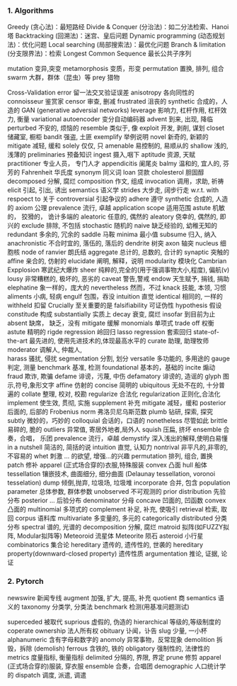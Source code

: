 ### 1. Algorithms
Greedy (贪心法)：最短路经
Divide & Conquer (分治法)：如二分法检索、Hanoi塔
Backtracking (回溯法)：迷宫、皇后问题
Dynamic programming (动态规划法)：优化问题
Local searching (局部搜索法)：最优化问题
Branch & limitation (分支限界法)：检索
Longest Common Sequence 最长公共子序列 

mutation 变异,突变
metamorphosis 变质，形变
permutation 置换, 排列, 组合
swarm 大群，群体（昆虫）等
prey 猎物

Cross-Validation error 留一法交叉验证误差
anisotropy 各向同性的
connoisseur 鉴赏家
censor  审查, 删减
frustrated  沮丧的
synthetic 合成的，人造的 
GAN (generative adversial networks) 
leverage  影响力, 杠杆作用, 杠杆效力, 衡量 
variational autoencoder 变分自动编码器
advent 到来, 出现, 降临
perturbed 不安的, 烦恼的
resemble  类似于, 像
exploit 开发, 剥削, 谋划
closet  储藏室, 橱柜
bandit     强盗, 土匪
exemplify  举例说明
novel 新奇的, 新颖的
mitigate  减轻, 缓和
solely 仅仅, 只
amenable 易控制的, 易顺从的
shallow 浅的, 浅薄的 
preliminaries 预备知识 
ingest 摄入,咽下
aptitude 资源, 天赋
practitioner  专业人员， 专门人才
appendicitis 阑尾炎
balmy 温和的, 宜人的, 芬芳的
Fahrenheit 华氏度
synonym 同义词
loan 贷款 
cholesterol 胆固醇
decomposed 分解, 腐烂
composition 作文, 组成
invocation  调用，求助, 祈祷
elicit   引起, 引出, 诱出
semantics  语义学
strides 大步走, 阔步行走
w.r.t.  with respoect to  关于
controversial 引起争议的
adhere  遵守
synthetic 合成的, 人造的
axiom  公理
prevalence 流行, 卓越
application scope 适用范围
astute  机敏的， 狡猾的， 诡计多端的
aleatoric 任意的, 偶然的
aleatory  侥幸的, 偶然的, 即兴的
exclude 排除, 不包括
stochastic  随机的
naive 缺乏经验的, 幼稚无知的
redundant 多余的, 冗余的
saddle 马鞍
minima 最小值
subsume  归入, 纳入
anachronistic  不合时宜的, 落伍的, 落后的
dendrite  树突  axon 轴突  nucleus  细胞核
node of ranvier 朗氏结 
aggregate 总计的, 总数的, 合计的
synaptic  突触的 
affine 亲合的, 仿射的
elucidate 阐明, 解释，说明
modularity  模块化
Cambrian Expplosion 寒武纪大爆炸
sheer  纯粹的,完全的(用于强调事物大小,程度), 偏航(v)
lousy  非常糟糕的, 极坏的, 恶劣的
caveat 警告,警戒
endow  天生赋予, 捐钱, 捐助
elephatine 象一样的，庞大的
nevertheless  然而，不过
knack  技能, 本领, 习惯 
aliments  小病, 轻病
engulf 包围，吞没
intuition 直觉
identical 相同的, 一样的
withheld  扣留
Crucially 至关重要的是
falsifiability 可证伪性
hypothesis 假设
constitude 构成 
substantially 实质上
decay 衰变, 腐烂
insofar 到目前为止
absent 缺席， 缺乏，没有
mitigate 缓解 
monomials 单项式
trade off 权衡
astute 精明的 
rigde regression 岭回归
lasso regression 套索回归
state-of-the-art 最先进的, 使用先进技术的,体现最高水平的
curate 助理, 助理牧师
moderator 调解人, 仲裁人,  
harass 骚扰, 侵扰
segmentation 分割, 划分
versatile 多功能的, 多用途的
gauge 判定, 测量
benchmark 基准, 检测 
foundational 基本的，基础的
incite 煽动
fraud  欺诈, 欺骗 
defame 诽谤，污蔑, 中伤 
defamatory 诽谤的, 造谣的 
glyph 图示,符号,象形文字
affine 仿射的
concise 简明的
ubiquitous 无处不在的, 十分普遍的
collate 整理, 校对, 校勘
regularize  合法化
regularization 正则化,合法化
implement 使生效, 贯彻, 实施
supplement 补充 
mitigate 减轻，缓和 
posterior 后面的, 后部的 
Frobenius norm 弗洛贝尼乌斯范数
plumb  钻研, 探索, 探究
subtly 微妙的，巧妙的
colloquial 会话的，口语的 
nonetheless 尽管如此
brittle 易碎的, 脆的
outliers 异常值, 寄居外地者,局外人
squish 压扁, 挤坏 
ensemble 合奏，合唱， 乐团
prevalence 流行，卓越 
demystify 深入浅出的解释,使明白易懂
in a nutshell 简洁的, 简括的说
intuition 直觉, 认知力
nontrival 非平凡的,非零的,不容易的
whet 刺激 ... 的欲望, 增强...的兴趣
permutation 排列, 组合, 置换
patch 修补 
apparel (正式场合穿的)衣服,特殊服装
convex 凸面 
hull 船体
tessellation 镶嵌技术, 曲面细分, 细分曲面 (Delaunay tessellation, voronoi tesselation) 
dump 倾倒,抛弃, 垃圾场, 垃圾堆
incorporate 合并, 包含 
population parameter 总体参数, 群体参数
unobserved 不可观测的
prior distribution 先验分布 
posterior ... 后验分布
denominator 分母 
concave 凹面的, 凹函数
convex  凸面的
multinomial  多项式的
complement 补足, 补充, 使吸引
retrieval 检索, 取回
corpus 语料库
multivariate 多变量的, 多元的
categorically distributed 分类分布
spectral 谱的, 光谱的
decomposition 分解, 腐烂
matroid 拟阵(如FUZZY拟阵, Modular拟阵等)
Meteoroid 流星体
Meteorite 陨石
asteroid  小行星 
combinatorics 集合论
hereditary 遗传的, 遗传性的, 世袭的
hereditary property(downward-closed property) 遗传性质
argumentation 推论, 证据, 论证



### 2. Pytorch 
newswire 新闻专线
augment 加强, 扩大, 提高, 补充
quotient 商
semantics  语义的
taxonomy 分类学, 分类法 
benchmark 检测(用基准问题测试) 

superceded 被取代 
suprious 虚假的, 伪造的
hierarchical 等级的,等级制度的
coperate ownership 法人所有权
obituary  讣闻，讣告
slug 少量, 一小杯
alphanumeric 含有字母和数字的 
anomoly 异常事物，反常现象
demolition 拆毁，拆除 (demolish)
ferrous 含铁的, 铁的
obligatory 强制性的, 法律性的
metrics 度量指标, 衡量指标 
delimited 分隔的, 界限, 界定
prune 修剪 
apparel (正式场合穿的)服装, 穿衣服
ensemble 合奏，合唱团
demographic 人口统计学的 
dispatch 调度, 派遣, 调遣